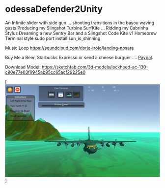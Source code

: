 # odessaDefender2Unity

An Infinite slider with side gun ...
shooting transitions in the bayou waving gusts
Producing my Slingshot Turbine SurfKite ...
Ridding my Cabrinha Stylus
Dreaming a new Sentry Bar and a Slingshot Code Kite v1 Homebrew Terminal style
sudo port install sun_is_shinning

Music Loop
https://soundcloud.com/dorje-trolo/landing-nosara

Buy Me a Beer, Starbucks Expresso or send a cheese burguer .... [Paypal](https://www.paypal.me/gospelOfLuke/25).


Download Model: https://sketchfab.com/3d-models/lockheed-ac-130-c90e77e03f9945ab85cc65acf29225e0

[![Falklands are British... ](https://raw.githubusercontent.com/rgarro/odessaDefender2Unity/main/ac130.png)]

